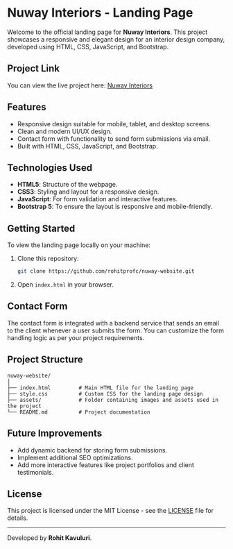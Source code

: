 # Nuway Interiors - Landing Page

Welcome to the official landing page for **Nuway Interiors**. This project showcases a responsive and elegant design for an interior design company, developed using HTML, CSS, JavaScript, and Bootstrap.

## Project Link

You can view the live project here: [Nuway Interiors](https://rohitprofc.github.io/nuway-website/)

## Features

- Responsive design suitable for mobile, tablet, and desktop screens.
- Clean and modern UI/UX design.
- Contact form with functionality to send form submissions via email.
- Built with HTML, CSS, JavaScript, and Bootstrap.

## Technologies Used

- **HTML5**: Structure of the webpage.
- **CSS3**: Styling and layout for a responsive design.
- **JavaScript**: For form validation and interactive features.
- **Bootstrap 5**: To ensure the layout is responsive and mobile-friendly.

## Getting Started

To view the landing page locally on your machine:

1. Clone this repository:

   ```bash
   git clone https://github.com/rohitprofc/nuway-website.git
   ```

2. Open `index.html` in your browser.

## Contact Form

The contact form is integrated with a backend service that sends an email to the client whenever a user submits the form. You can customize the form handling logic as per your project requirements.

## Project Structure

```
nuway-website/
│
├── index.html         # Main HTML file for the landing page
├── style.css          # Custom CSS for the landing page design
├── assets/            # Folder containing images and assets used in the project
└── README.md          # Project documentation
```

## Future Improvements

- Add dynamic backend for storing form submissions.
- Implement additional SEO optimizations.
- Add more interactive features like project portfolios and client testimonials.

## License

This project is licensed under the MIT License - see the [LICENSE](LICENSE) file for details.

---

Developed by **Rohit Kavuluri**.